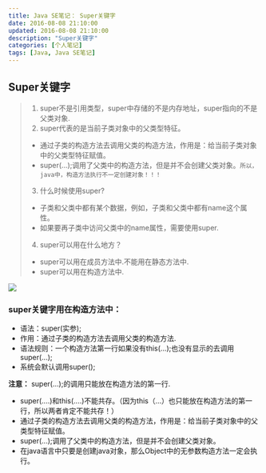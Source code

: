 ```yaml
---
title: Java SE笔记： Super关键字
date: 2016-08-08 21:10:00
updated: 2016-08-08 21:10:00
description: "Super关键字"
categories: [个人笔记]
tags: [Java, Java SE笔记]
---
```


## Super关键字

> 1. super不是引用类型，super中存储的不是内存地址，super指向的不是父类对象.
> 2. super代表的是当前子类对象中的父类型特征。
>   - 通过子类的构造方法去调用父类的构造方法，作用是：给当前子类对象中的父类型特征赋值。
>   - super(...);调用了父类中的构造方法，但是并不会创建父类对象。`所以，java中，构造方法执行不一定创建对象！！！`
> 3. 什么时候使用super?	
>   - 子类和父类中都有某个数据，例如，子类和父类中都有name这个属性。
>   - 如果要再子类中访问父类中的name属性，需要使用super.
> 4. super可以用在什么地方？
>   - super可以用在成员方法中.不能用在静态方法中.
>   - super可以用在构造方法中.

![](/images/javase_22.jpg)

### super关键字用在构造方法中：
- 语法：super(实参);
- 作用：通过子类的构造方法去调用父类的构造方法.
- 语法规则：一个构造方法第一行如果没有this(...);也没有显示的去调用super(...);
- 系统会默认调用super();

**注意：** super(...);的调用只能放在构造方法的第一行.

- super(....)和this(....)不能共存。（因为this（...）也只能放在构造方法的第一行，所以两者肯定不能共存！）
- 通过子类的构造方法去调用父类的构造方法，作用是：给当前子类对象中的父类型特征赋值。
- super(...);调用了父类中的构造方法，但是并不会创建父类对象。
- 在java语言中只要是创建java对象，那么Object中的无参数构造方法一定会执行。